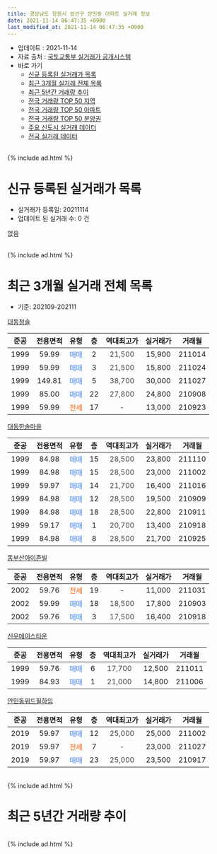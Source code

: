 ```yaml
---
title: 경상남도 창원시 성산구 안민동 아파트 실거래 정보
date: 2021-11-14 06:47:35 +0900
last_modified_at: 2021-11-14 06:47:35 +0900
---
```


* 업데이트 : 2021-11-14
* 자료 출처 : [국토교통부 실거래가 공개시스템](http://rt.molit.go.kr)
* 바로 가기
    * [신규 등록된 실거래가 목록](#신규-등록된-실거래가-목록)
    * [최근 3개월 실거래 전체 목록](#최근-3개월-실거래-전체-목록)
    * [최근 5년간 거래량 추이](#최근-5년간-거래량-추이)
    * [전국 거래량 TOP 50 지역](https://inasie.github.io/apt-trade-info/최근-3개월-전국에서-가장-거래가-많이-발생한-지역)
    * [전국 거래량 TOP 50 아파트](https://inasie.github.io/apt-trade-info/최근-3개월-전국에서-가장-거래가-많이-발생한-아파트)
    * [전국 거래량 TOP 50 분양권](https://inasie.github.io/apt-trade-info/최근-3개월-전국에서-가장-거래가-많이-발생한-분양권)
    * [주요 신도시 실거래 데이터](https://inasie.github.io/apt-trade-info/주요-신도시)
    * [전국 실거래 데이터](https://inasie.github.io/apt-trade-info/전국)
<br>
{% include ad.html %}
<br>

# 신규 등록된 실거래가 목록
* 실거래가 등록일: 20211114
* 업데이트 된 실거래 수: 0 건

없음

<br>
{% include ad.html %}
<br>

# 최근 3개월 실거래 전체 목록
* 기준: 202109-202111


[대동청솔](https://search.naver.com/search.naver?query=%EA%B2%BD%EC%83%81%EB%82%A8%EB%8F%84+%EC%B0%BD%EC%9B%90%EC%8B%9C+%EC%84%B1%EC%82%B0%EA%B5%AC+%EC%95%88%EB%AF%BC%EB%8F%99+%EB%8C%80%EB%8F%99%EC%B2%AD%EC%86%94)

|준공|전용면적|유형|층|역대최고가|실거래가|거래월|
|:---:|:---:|:---:|:---:|:---:|:---:|:---:|
|1999|59.99|<span style="color:#4285f3">매매</span>|2|<span style="color:#444444">21,500</span>|15,900|211014|
|1999|59.99|<span style="color:#4285f3">매매</span>|3|<span style="color:#444444">21,500</span>|15,800|211024|
|1999|149.81|<span style="color:#4285f3">매매</span>|5|<span style="color:#444444">38,700</span>|30,000|211027|
|1999|85.00|<span style="color:#4285f3">매매</span>|22|<span style="color:#444444">27,800</span>|24,800|210908|
|1999|59.99|<span style="color:#ff5a00">전세</span>|17|<span style="color:#444444">-</span>|13,000|210923|

[대동한솔마을](https://search.naver.com/search.naver?query=%EA%B2%BD%EC%83%81%EB%82%A8%EB%8F%84+%EC%B0%BD%EC%9B%90%EC%8B%9C+%EC%84%B1%EC%82%B0%EA%B5%AC+%EC%95%88%EB%AF%BC%EB%8F%99+%EB%8C%80%EB%8F%99%ED%95%9C%EC%86%94%EB%A7%88%EC%9D%84)

|준공|전용면적|유형|층|역대최고가|실거래가|거래월|
|:---:|:---:|:---:|:---:|:---:|:---:|:---:|
|1999|84.98|<span style="color:#4285f3">매매</span>|15|<span style="color:#444444">28,500</span>|23,800|211110|
|1999|84.98|<span style="color:#4285f3">매매</span>|15|<span style="color:#444444">28,500</span>|23,000|211002|
|1999|59.97|<span style="color:#4285f3">매매</span>|14|<span style="color:#444444">21,700</span>|16,400|211016|
|1999|84.98|<span style="color:#4285f3">매매</span>|12|<span style="color:#444444">28,500</span>|19,500|210909|
|1999|84.98|<span style="color:#4285f3">매매</span>|18|<span style="color:#444444">28,500</span>|22,800|210911|
|1999|59.17|<span style="color:#4285f3">매매</span>|1|<span style="color:#444444">20,700</span>|13,400|210918|
|1999|84.98|<span style="color:#4285f3">매매</span>|8|<span style="color:#444444">28,500</span>|21,700|210925|

[동부산아이존빌](https://search.naver.com/search.naver?query=%EA%B2%BD%EC%83%81%EB%82%A8%EB%8F%84+%EC%B0%BD%EC%9B%90%EC%8B%9C+%EC%84%B1%EC%82%B0%EA%B5%AC+%EC%95%88%EB%AF%BC%EB%8F%99+%EB%8F%99%EB%B6%80%EC%82%B0%EC%95%84%EC%9D%B4%EC%A1%B4%EB%B9%8C)

|준공|전용면적|유형|층|역대최고가|실거래가|거래월|
|:---:|:---:|:---:|:---:|:---:|:---:|:---:|
|2002|59.76|<span style="color:#ff5a00">전세</span>|19|<span style="color:#444444">-</span>|11,000|211031|
|2002|59.99|<span style="color:#4285f3">매매</span>|18|<span style="color:#444444">18,500</span>|17,800|210903|
|2002|59.76|<span style="color:#4285f3">매매</span>|3|<span style="color:#444444">17,500</span>|16,400|210918|

[신우에이스타운](https://search.naver.com/search.naver?query=%EA%B2%BD%EC%83%81%EB%82%A8%EB%8F%84+%EC%B0%BD%EC%9B%90%EC%8B%9C+%EC%84%B1%EC%82%B0%EA%B5%AC+%EC%95%88%EB%AF%BC%EB%8F%99+%EC%8B%A0%EC%9A%B0%EC%97%90%EC%9D%B4%EC%8A%A4%ED%83%80%EC%9A%B4)

|준공|전용면적|유형|층|역대최고가|실거래가|거래월|
|:---:|:---:|:---:|:---:|:---:|:---:|:---:|
|1999|59.76|<span style="color:#4285f3">매매</span>|6|<span style="color:#444444">17,700</span>|12,500|211011|
|1999|84.93|<span style="color:#4285f3">매매</span>|1|<span style="color:#444444">21,000</span>|14,800|211006|

[안민동위드필하임](https://search.naver.com/search.naver?query=%EA%B2%BD%EC%83%81%EB%82%A8%EB%8F%84+%EC%B0%BD%EC%9B%90%EC%8B%9C+%EC%84%B1%EC%82%B0%EA%B5%AC+%EC%95%88%EB%AF%BC%EB%8F%99+%EC%95%88%EB%AF%BC%EB%8F%99%EC%9C%84%EB%93%9C%ED%95%84%ED%95%98%EC%9E%84)

|준공|전용면적|유형|층|역대최고가|실거래가|거래월|
|:---:|:---:|:---:|:---:|:---:|:---:|:---:|
|2019|59.97|<span style="color:#4285f3">매매</span>|12|<span style="color:#444444">25,000</span>|25,000|211002|
|2019|59.97|<span style="color:#ff5a00">전세</span>|7|<span style="color:#444444">-</span>|23,000|211027|
|2019|59.97|<span style="color:#4285f3">매매</span>|23|<span style="color:#444444">25,000</span>|23,500|210917|


<br>
{% include ad.html %}
<br>

# 최근 5년간 거래량 추이


<div style="width:100%;">
    <canvas id="deal_progress" height="200"></canvas>
</div>

<script>
new Chart(document.getElementById("deal_progress"), {
    type: 'line',
    data: {
        labels: ['201611','201612','201701','201702','201703','201704','201705','201706','201707','201708','201709','201710','201711','201712','201801','201802','201803','201804','201805','201806','201807','201808','201809','201810','201811','201812','201901','201902','201903','201904','201905','201906','201907','201908','201909','201910','201911','201912','202001','202002','202003','202004','202005','202006','202007','202008','202009','202010','202011','202012','202101','202102','202103','202104','202105','202106','202107','202108','202109','202110','202111'],
        datasets: [{
            label: '매매',
            pointRadius: 1,
            data: [11, 4, 1, 3, 5, 4, 6, 3, 2, 3, 4, 5, 2, 3, 3, 7, 6, 7, 4, 4, 5, 9, 6, 9, 4, 8, 9, 19, 7, 10, 7, 9, 3, 6, 6, 11, 13, 7, 14, 8, 8, 7, 9, 15, 9, 10, 11, 23, 18, 15, 14, 9, 9, 16, 26, 18, 21, 19, 8, 8, 1],
            borderColor: "rgba(255, 201, 14, 1)",
            backgroundColor: "rgba(255, 201, 14, 0.5)",
            fill: false,
            lineTension: 0
        },{
            label: '전월세',
            pointRadius: 1,
            data: [4, 5, 6, 11, 2, 5, 6, 3, 5, 3, 8, 6, 7, 6, 10, 7, 14, 11, 8, 6, 4, 6, 5, 1, 9, 3, 14, 10, 14, 13, 13, 2, 4, 2, 4, 6, 4, 7, 9, 7, 3, 8, 1, 6, 1, 2, 1, 3, 2, 3, 8, 5, 3, 12, 8, 14, 5, 4, 1, 2, 0],
            borderColor: "rgba(0, 141, 185, 1)",
            backgroundColor: "rgba(0, 141, 185, 0.5)",
            fill: false,
            lineTension: 0
        }
        ]
    },
    options: {
        responsive: true,
        title: {
            display: false
        },
        tooltips: {
            mode: 'index',
            intersect: false
        },
        hover: {
            mode: 'nearest',
            intersect: true
        },
        scales: {
            xAxes: [{
                display: true,
                scaleLabel: {
                    display: true,
                    labelString: '년/월'
                }
            }],
            yAxes: [{
                display: true,
                ticks: {
                    suggestedMin: 0,
                },
                scaleLabel: {
                    display: true,
                    labelString: '실거래 수'
                }
            }]
        }
    }
});

</script>


<br>
{% include ad.html %}
<br>

